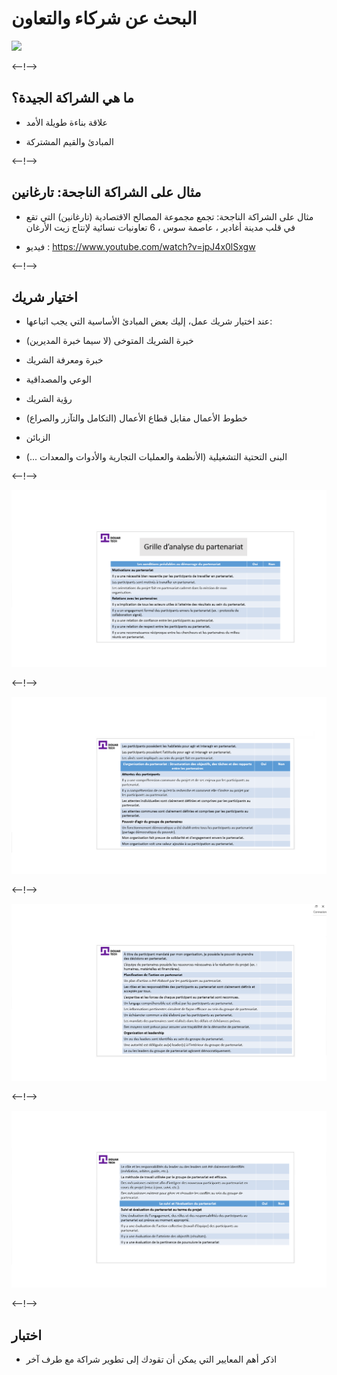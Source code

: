 # البحث عن شركاء والتعاون

![](http://douar.tech/dt_assets/session-2/slide-1.png)

<--!-->

## ما هي الشراكة الجيدة؟ 

- علاقة بناءة طويلة الأمد

- المبادئ والقيم المشتركة

<--!-->

## مثال على الشراكة الناجحة: تارغانين

- مثال على الشراكة الناجحة: تجمع مجموعة المصالح الاقتصادية (تارغانين) التي تقع في قلب مدينة أغادير ، عاصمة سوس ، 6 تعاونيات نسائية لإنتاج زيت الأرغان

- فيديو : https://www.youtube.com/watch?v=jpJ4x0lSxgw

<--!-->

## اختيار شريك 

- عند اختيار شريك عمل، إليك بعض المبادئ الأساسية التي يجب اتباعها:

- خبرة الشريك المتوخى (لا سيما خبرة المديرين)
- خبرة ومعرفة الشريك
- الوعي والمصداقية
- رؤية الشريك
- خطوط الأعمال مقابل قطاع الأعمال (التكامل والتآزر والصراع)
- الزبائن
- البنى التحتية التشغيلية (الأنظمة والعمليات التجارية والأدوات والمعدات ...)

<--!-->

![](./assets/Grille_1.png)

<--!-->

![](./assets/Grille_2.png)

<--!-->

![](./assets/Grille_3.png)

<--!-->

![](./assets/Grille_4.png)

<--!-->

## اختبار

- اذكر أهم المعايير التي يمكن أن تقودك إلى تطوير شراكة مع طرف آخر
